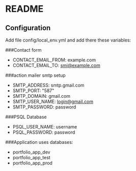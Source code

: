 # README

## Configuration

Add file config/local_env.yml and add there these variables:

###Contact form
* CONTACT_EMAIL_FROM: example.com
* CONTACT_EMAIL_TO: smi@example.com

###action mailer smtp setup
* SMTP_ADDRESS: smtp.gmail.com
* SMTP_PORT: "587"
* SMTP_DOMAIN: gmail.com
* SMTP_USER_NAME: login@gmail.com
* SMTP_PASSWORD: password

###PSQL Database
* PSQL_USER_NAME: username
* PSQL_PASSWORD: password

###Application uses databases:
* portfolio_app_dev
* portfolio_app_test
* portfolio_app_prod
